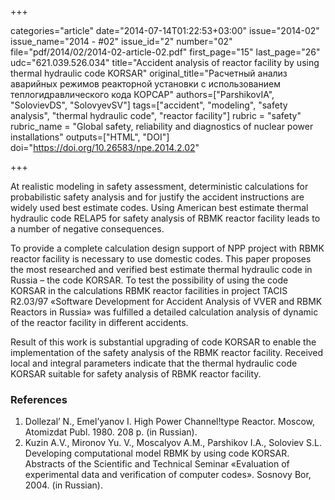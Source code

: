 +++

categories="article"
date="2014-07-14T01:22:53+03:00"
issue="2014-02"
issue_name="2014 - #02"
issue_id="2"
number="02"
file="pdf/2014/02/2014-02-article-02.pdf"
first_page="15"
last_page="26"
udc="621.039.526.034"
title="Accident analysis of reactor facility by using thermal hydraulic code KORSAR"
original_title="Расчетный анализ аварийных режимов реакторной установки с использованием теплогидравлического кода КОРСАР"
authors=["ParshikovIA", "SolovievDS", "SolovyevSV"]
tags=["accident", "modeling", "safety analysis", "thermal hydraulic code", "reactor facility"]
rubric = "safety"
rubric_name = "Global safety, reliability and diagnostics of nuclear power installations"
outputs=["HTML", "DOI"]
doi="https://doi.org/10.26583/npe.2014.2.02"

+++

At realistic modeling in safety assessment, deterministic calculations for probabilistic safety analysis and for justify the accident instructions are widely used best estimate codes. Using American best estimate thermal hydraulic code RELAP5 for safety analysis of RBMK reactor facility leads to a number of negative consequences.

To provide a complete calculation design support of NPP project with RBMK reactor facility is necessary to use domestic codes. This paper proposes the most researched and verified best estimate thermal hydraulic code in Russia – the code KORSAR. To test the possibility of using the code KORSAR in the calculations RBMK reactor facilities in project TACIS R2.03/97 «Software Development for Accident Analysis of VVER and RBMK Reactors in Russia» was fulfilled a detailed calculation analysis of dynamic of the reactor facility in different accidents.

Result of this work is substantial upgrading of code KORSAR to enable the implementation of the safety analysis of the RBMK reactor facility. Received local and integral parameters indicate that the thermal hydraulic code KORSAR suitable for safety analysis of RBMK reactor facility.

### References

1. Dollezal’ N., Emel’yanov I. High Power Channel!type Reactor. Moscow, Atomizdat Publ. 1980. 208 p. (in Russian).
2. Kuzin A.V., Mironov Yu. V., Moscalyov A.M., Parshikov I.A., Soloviev S.L. Developing computational model RBMK by using code KORSAR. Abstracts of the Scientific and Technical Seminar «Evaluation of experimental data and verification of computer codes». Sosnovy Bor, 2004. (in Russian).